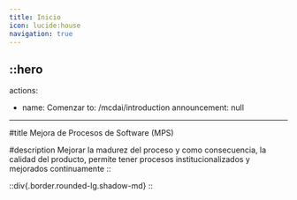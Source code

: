 ```yaml
---
title: Inicio
icon: lucide:house
navigation: true
---
```


::hero
---
actions:
  - name: Comenzar
    to: /mcdai/introduction
announcement: null
---
#title
Mejora de Procesos de Software (MPS)

#description
Mejorar la madurez del proceso y como consecuencia, la calidad del producto, permite tener procesos institucionalizados y mejorados continuamente
::

::div{.border.rounded-lg.shadow-md}
::
